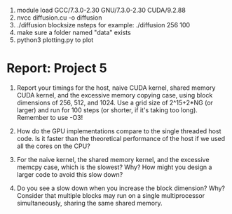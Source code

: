 1. module load GCC/7.3.0-2.30 GNU/7.3.0-2.30 CUDA/9.2.88
2. nvcc diffusion.cu -o diffusion
3. ./diffusion blocksize nsteps
    for example: ./diffusion 256 100
4. make sure a folder named "data" exists
5. python3 plotting.py to plot


# Report: Project 5

1. Report your timings for the host, naive CUDA kernel, shared memory CUDA kernel, and the excessive memory copying case, using block dimensions of 256, 512, and 1024. Use a grid size of 2^15+2*NG (or larger) and run for 100 steps (or shorter, if it's taking too long). Remember to use -O3!

2. How do the GPU implementations compare to the single threaded host code. Is it faster than the theoretical performance of the host if we used all the cores on the CPU?

3. For the naive kernel, the shared memory kernel, and the excessive memcpy case, which is the slowest? Why? How might you design a larger code to avoid this slow down?

4. Do you see a slow down when you increase the block dimension? Why? Consider that multiple blocks may run on a single multiprocessor simultaneously, sharing the same shared memory.